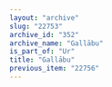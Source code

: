 ```yaml
---
layout: "archive"
slug: "22753"
archive_id: "352"
archive_name: "Gallābu"
is_part_of: "Ur"
title: "Gallābu"
previous_item: "22756"
---
```

